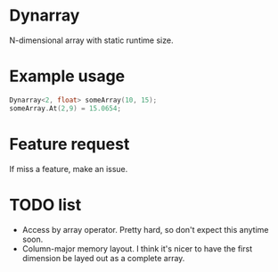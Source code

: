 # Dynarray
N-dimensional array with static runtime size.

# Example usage
```c++
Dynarray<2, float> someArray(10, 15);
someArray.At(2,9) = 15.0654;
```

# Feature request
If miss a feature, make an issue.

# TODO list
- Access by array operator. Pretty hard, so don't expect this anytime soon.
- Column-major memory layout. I think it's nicer to have the first dimension be layed out as a complete array.
